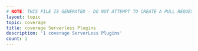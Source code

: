 ```yaml
---
# NOTE: THIS FILE IS GENERATED - DO NOT ATTEMPT TO CREATE A PULL REQUEST TO UPDATE THE DATA. 
layout: topic
topic: coverage
title: coverage Serverless Plugins
description: '1 coverage ServerLess Plugins'
count: 1
---
```

